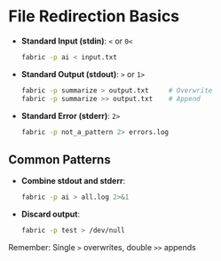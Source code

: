 # File Redirection Basics

- **Standard Input (stdin)**: `<` or `0<`
  ```bash
  fabric -p ai < input.txt
  ```

- **Standard Output (stdout)**: `>` or `1>`
  ```bash
  fabric -p summarize > output.txt     # Overwrite
  fabric -p summarize >> output.txt    # Append
  ```

- **Standard Error (stderr)**: `2>`
  ```bash
  fabric -p not_a_pattern 2> errors.log
  ```

## Common Patterns

- **Combine stdout and stderr**:
  ```bash
  fabric -p ai > all.log 2>&1
  ```

- **Discard output**:
  ```bash
  fabric -p test > /dev/null
  ```

Remember: Single `>` overwrites, double `>>` appends 